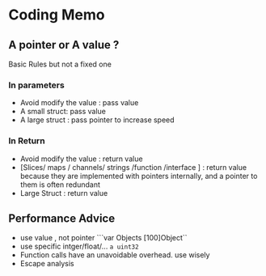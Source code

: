 # Coding Memo

## A pointer or A value ?
Basic Rules but not a fixed one
### In parameters
+  Avoid modify the value : pass value
+  A small struct: pass value 
+  A large struct : pass pointer to increase speed

### In Return
+ Avoid modify the value : return value
+  [Slices/ maps / channels/ strings /function /interface ] : return value because they are implemented with pointers internally, and a pointer to them is often redundant
+ Large Struct : return value

## Performance Advice
+ use  value , not pointer
    ```var Objects [100]Object``
+ use  specific intger/float/...
    ``` a uint32  ```
+  Function calls have an unavoidable overhead. use wisely
+ Escape analysis 